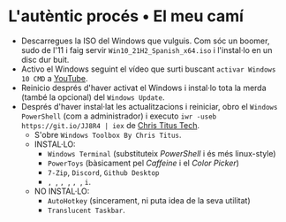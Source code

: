 # L'autèntic procés • El meu camí

- Descarregues la ISO del Windows que vulguis. Com sóc un boomer, sudo de l'11 i faig servir `Win10_21H2_Spanish_x64.iso` i l'instal·lo en un disc dur buit.
- Activo el Windows seguint el vídeo que surti buscant `activar Windows 10 CMD` a [YouTube](https://youtube.com/results?search_query=activar+windows+10+cmd).
- Reinicio després d'haver activat el Windows i instal·lo tota la merda (també la opcional) del `Windows Update`.
- Després d'haver instal·lat les actualitzacions i reiniciar, obro el `Windows PowerShell` (com a administrador) i executo `iwr -useb https://git.io/JJ8R4 | iex` de [Chris Titus Tech](https://christitus.com/debloat-windows-10-2020/).
  - S'obre `Windows Toolbox By Chris Titus`.
  - INSTAL·LO:
    - `Windows Terminal` (substituteix *PowerShell* i és més linux-style)
    - `PowerToys` (bàsicament pel *Caffeine* i el *Color Picker*)
    - `7-Zip`, `Discord`, `Github Desktop`
    - ``, ``, ``, ``, ``, ``, `` i ``.
   - NO INSTAL·LO:
      - `AutoHotkey` (sincerament, ni puta idea de la seva utilitat)
      - ``Translucent Taskbar``.
